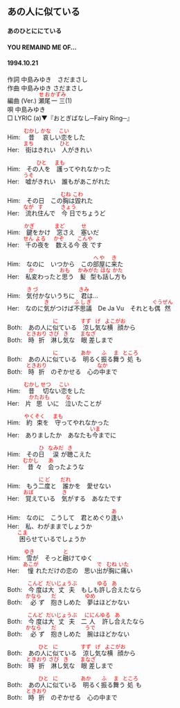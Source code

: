 <style type="text/css">
	ruby{
	    ruby-position: over;
	}
	ruby > rt{font-size: 12px;color:red;}
	p{font:16px;font-size: '楷体'}
</style>
## あの人に似ている
#### あのひとににている
#### YOU REMAIND ME OF…
#### 1994.10.21


作詞     中島みゆき　さだまさし　　　   
作曲      中島みゆき  さだまさし　　   
編曲 (Ver.) <ruby><rb>瀬尾</rb><rp>(</rp><rt>せお</rt><rp>)</rp></ruby><ruby><rb>一三</rb><rp>(</rp><rt>かずみ</rt><rp>)</rp></ruby>(1)　　　　    
唄     中島みゆき      
□ LYRIC (a)▼『おとぎばなし─Fairy Ring─』    
  
Him:　<ruby><rb>昔</rb><rp>(</rp><rt>むかし</rt><rp>)</rp></ruby>　<ruby><rb>哀</rb><rp>(</rp><rt>かな</rt><rp>)</rp></ruby>しい<ruby><rb>恋</rb><rp>(</rp><rt>こい</rt><rp>)</rp></ruby>をした  
Her:　<ruby><rb>街</rb><rp>(</rp><rt>まち</rt><rp>)</rp></ruby>はきれい　<ruby><rb>人</rb><rp>(</rp><rt>ひと</rt><rp>)</rp></ruby>がきれい  
  
Him:　その<ruby><rb>人</rb><rp>(</rp><rt>ひと</rt><rp>)</rp></ruby>を　<ruby><rb>護</rb><rp>(</rp><rt>まも</rt><rp>)</rp></ruby>ってやれなかった  
Her:　<ruby><rb>嘘</rb><rp>(</rp><rt>うそ</rt><rp>)</rp></ruby>がきれい　誰もがあこがれた  
  
Him:　その日　この<ruby><rb>胸</rb><rp>(</rp><rt>むね</rt><rp>)</rp></ruby>は<ruby><rb>毀</rb><rp>(</rp><rt>こわ</rt><rp>)</rp></ruby>れた  
Her:　<ruby><rb>流</rb><rp>(</rp><rt>なが</rt><rp>)</rp></ruby>れ<ruby><rb>住</rb><rp>(</rp><rt>す</rt><rp>)</rp></ruby>んで　<ruby><rb>今日</rb><rp>(</rp><rt>きょう</rt><rp>)</rp></ruby>でちょうど  
  
Him:　<ruby><rb>鍵</rb><rp>(</rp><rt>かぎ</rt><rp>)</rp></ruby>をかけ　<ruby><rb>窓</rb><rp>(</rp><rt>まど</rt><rp>)</rp></ruby>さえ　<ruby><rb>塞</rb><rp>(</rp><rt>せ</rt><rp>)</rp></ruby>いだ  
Her:　<ruby><rb>千</rb><rp>(</rp><rt>せん</rt><rp>)</rp></ruby>の<ruby><rb>夜</rb><rp>(</rp><rt>よる</rt><rp>)</rp></ruby>を　<ruby><rb>数</rb><rp>(</rp><rt>かぞ</rt><rp>)</rp></ruby>える今<ruby><rb>夜</rb><rp>(</rp><rt>こんや</rt><rp>)</rp></ruby>です  
  
Him:　なのに　いつから　この<ruby><rb>部屋</rb><rp>(</rp><rt>へや</rt><rp>)</rp></ruby>に<ruby><rb>来</rb><rp>(</rp><rt>き</rt><rp>)</rp></ruby>た  
Her:　<ruby><rb>私変</rb><rp>(</rp><rt>か</rt><rp>)</rp></ruby>わったと<ruby><rb>思</rb><rp>(</rp><rt>おも</rt><rp>)</rp></ruby>う　<ruby><rb>髪型</rb><rp>(</rp><rt>かみがた</rt><rp>)</rp></ruby>も<ruby><rb>話</rb><rp>(</rp><rt>はな</rt><rp>)</rp></ruby>し<ruby><rb>方</rb><rp>(</rp><rt>かた</rt><rp>)</rp></ruby>も  
  
Him:　<ruby><rb>気付</rb><rp>(</rp><rt>きづ</rt><rp>)</rp></ruby>かないうちに　<ruby><rb>君</rb><rp>(</rp><rt>きみ</rt><rp>)</rp></ruby>は...  
Her:　なのに<ruby><rb>気</rb><rp>(</rp><rt>き</rt><rp>)</rp></ruby>がつけば<ruby><rb>不思議</rb><rp>(</rp><rt>ふしぎ</rt><rp>)</rp></ruby>　De Ja Vu　それとも<ruby><rb>偶然</rb><rp>(</rp><rt>ぐうぜん</rt><rp>)</rp></ruby>  
  
Both:　あの人に<ruby><rb>似</rb><rp>(</rp><rt>に</rt><rp>)</rp></ruby>ている　<ruby><rb>涼</rb><rp>(</rp><rt>すず</rt><rp>)</rp></ruby>し<ruby><rb>気</rb><rp>(</rp><rt>げ</rt><rp>)</rp></ruby>な<ruby><rb>横顔</rb><rp>(</rp><rt>よこがお</rt><rp>)</rp></ruby>から  
Both:　<ruby><rb>時折</rb><rp>(</rp><rt>ときおり</rt><rp>)</rp></ruby>　<ruby><rb>淋</rb><rp>(</rp><rt>さび</rt><rp>)</rp></ruby>し<ruby><rb>気</rb><rp>(</rp><rt>き</rt><rp>)</rp></ruby>な　<ruby><rb>眼差</rb><rp>(</rp><rt>まなざ</rt><rp>)</rp></ruby>しまで  
  
Both:　あの人に<ruby><rb>似</rb><rp>(</rp><rt>に</rt><rp>)</rp></ruby>ている　<ruby><rb>明</rb><rp>(</rp><rt>あか</rt><rp>)</rp></ruby>るく<ruby><rb>振</rb><rp>(</rp><rt>ふ</rt><rp>)</rp></ruby>る<ruby><rb>舞</rb><rp>(</rp><rt>ま</rt><rp>)</rp></ruby>う<ruby><rb>処</rb><rp>(</rp><rt>ところ</rt><rp>)</rp></ruby>も  
Both:　<ruby><rb>時折</rb><rp>(</rp><rt>ときおり</rt><rp>)</rp></ruby>　のぞかせる　心の<ruby><rb>中</rb><rp>(</rp><rt>なか</rt><rp>)</rp></ruby>まで  
  
Him:　<ruby><rb>昔</rb><rp>(</rp><rt>むかし</rt><rp>)</rp></ruby>　<ruby><rb>切</rb><rp>(</rp><rt>せつ</rt><rp>)</rp></ruby>ない<ruby><rb>恋</rb><rp>(</rp><rt>こい</rt><rp>)</rp></ruby>をした  
Her:　片<ruby><rb>思</rb><rp>(</rp><rt>かたおも</rt><rp>)</rp></ruby>いに　<ruby><rb>泣</rb><rp>(</rp><rt>な</rt><rp>)</rp></ruby>いたことが  
  
Him:　<ruby><rb>約束</rb><rp>(</rp><rt>やくそく</rt><rp>)</rp></ruby>を　<ruby><rb>守</rb><rp>(</rp><rt>まも</rt><rp>)</rp></ruby>ってやれなかった  
Her:　ありましたか　あなたも<ruby><rb>今</rb><rp>(</rp><rt>いま</rt><rp>)</rp></ruby>までに  
  
Him:　その<ruby><rb>日</rb><rp>(</rp><rt>ひ</rt><rp>)</rp></ruby>　<ruby><rb>涙</rb><rp>(</rp><rt>なみだ</rt><rp>)</rp></ruby>が<ruby><rb>聴</rb><rp>(</rp><rt>き</rt><rp>)</rp></ruby>こえた  
Her:　<ruby><rb>昔</rb><rp>(</rp><rt>むかし</rt><rp>)</rp></ruby>々　<ruby><rb>会</rb><rp>(</rp><rt>あ</rt><rp>)</rp></ruby>ったような  
  
Him:　もう<ruby><rb>二度</rb><rp>(</rp><rt>にど</rt><rp>)</rp></ruby>と　<ruby><rb>誰</rb><rp>(</rp><rt>だれ</rt><rp>)</rp></ruby>かを　愛せない  
Her:　<ruby><rb>覚</rb><rp>(</rp><rt>おぼ</rt><rp>)</rp></ruby>えている　<ruby><rb>気</rb><rp>(</rp><rt>き</rt><rp>)</rp></ruby>がする　あなたです  
  
Him:　なのに　こうして　君とめぐり<ruby><rb>逢</rb><rp>(</rp><rt>あ</rt><rp>)</rp></ruby>い  
Her:　私、わがままでしょうか  
　　<ruby><rb>困</rb><rp>(</rp><rt>こま</rt><rp>)</rp></ruby>らせているでしょうか  
  
Him:　<ruby><rb>雪</rb><rp>(</rp><rt>ゆき</rt><rp>)</rp></ruby>が　そっと<ruby><rb>融</rb><rp>(</rp><rt>と</rt><rp>)</rp></ruby>けてゆく  
Her:　<ruby><rb>憧</rb><rp>(</rp><rt>あこが</rt><rp>)</rp></ruby>れただけの恋の　思い<ruby><rb>出</rb><rp>(</rp><rt>で</rt><rp>)</rp></ruby>が<ruby><rb>胸</rb><rp>(</rp><rt>むね</rt><rp>)</rp></ruby>に<ruby><rb>痛</rb><rp>(</rp><rt>いた</rt><rp>)</rp></ruby>い  
  
Both:　<ruby><rb>今度</rb><rp>(</rp><rt>こんど</rt><rp>)</rp></ruby>は<ruby><rb>大丈夫</rb><rp>(</rp><rt>だいじょうぶ</rt><rp>)</rp></ruby>　もしも<ruby><rb>許</rb><rp>(</rp><rt>ゆる</rt><rp>)</rp></ruby>し<ruby><rb>合</rb><rp>(</rp><rt>あ</rt><rp>)</rp></ruby>えたなら  
Both:　<ruby><rb>必</rb><rp>(</rp><rt>かなら</rt><rp>)</rp></ruby>ず　<ruby><rb>抱</rb><rp>(</rp><rt>だ</rt><rp>)</rp></ruby>きしめた　<ruby><rb>夢</rb><rp>(</rp><rt>ゆめ</rt><rp>)</rp></ruby>はほどかない  
  
Both:　<ruby><rb>今度</rb><rp>(</rp><rt>こんど</rt><rp>)</rp></ruby>は<ruby><rb>大丈夫</rb><rp>(</rp><rt>だいじょうぶ</rt><rp>)</rp></ruby>　二<ruby><rb>人</rb><rp>(</rp><rt>ににん</rt><rp>)</rp></ruby><ruby><rb>許</rb><rp>(</rp><rt>ゆる</rt><rp>)</rp></ruby>し<ruby><rb>合</rb><rp>(</rp><rt>あ</rt><rp>)</rp></ruby>えたなら  
Both:　<ruby><rb>必</rb><rp>(</rp><rt>かなら</rt><rp>)</rp></ruby>ず　<ruby><rb>抱</rb><rp>(</rp><rt>だ</rt><rp>)</rp></ruby>きしめた　<ruby><rb>腕</rb><rp>(</rp><rt>うで</rt><rp>)</rp></ruby>はほどかない  
  
Both:　あの<ruby><rb>人</rb><rp>(</rp><rt>ひと</rt><rp>)</rp></ruby>に<ruby><rb>似</rb><rp>(</rp><rt>に</rt><rp>)</rp></ruby>ている　<ruby><rb>涼</rb><rp>(</rp><rt>すず</rt><rp>)</rp></ruby>し<ruby><rb>気</rb><rp>(</rp><rt>げ</rt><rp>)</rp></ruby>な<ruby><rb>横顔</rb><rp>(</rp><rt>よこがお</rt><rp>)</rp></ruby>から  
Both:　<ruby><rb>時折</rb><rp>(</rp><rt>ときおり</rt><rp>)</rp></ruby>　<ruby><rb>淋</rb><rp>(</rp><rt>さび</rt><rp>)</rp></ruby>し<ruby><rb>気</rb><rp>(</rp><rt>き</rt><rp>)</rp></ruby>な　<ruby><rb>眼差</rb><rp>(</rp><rt>まなざ</rt><rp>)</rp></ruby>しまで  
  
Both:　あの<ruby><rb>人</rb><rp>(</rp><rt>ひと</rt><rp>)</rp></ruby>に<ruby><rb>似</rb><rp>(</rp><rt>に</rt><rp>)</rp></ruby>ている　<ruby><rb>明</rb><rp>(</rp><rt>あか</rt><rp>)</rp></ruby>るく<ruby><rb>振</rb><rp>(</rp><rt>ふ</rt><rp>)</rp></ruby>る<ruby><rb>舞</rb><rp>(</rp><rt>ま</rt><rp>)</rp></ruby>う<ruby><rb>処</rb><rp>(</rp><rt>ところ</rt><rp>)</rp></ruby>も  
Both:　<ruby><rb>時折</rb><rp>(</rp><rt>ときおり</rt><rp>)</rp></ruby>　のぞかせる　心の中まで  